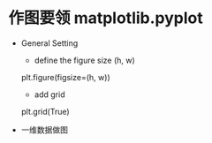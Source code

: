 # 作图要领 matplotlib.pyplot
* General Setting
  * define the figure size (h, w)
  
  plt.figure(figsize=(h, w))
  
  * add grid
  
  plt.grid(True)
* 一维数据做图
